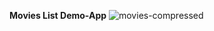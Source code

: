 **Movies List Demo-App**
![movies-compressed](https://github.com/platini93/DevRev-Assignment-Gourav-Ray/assets/114639278/b4a1349c-9b9c-4861-94d3-873be29f7553)



